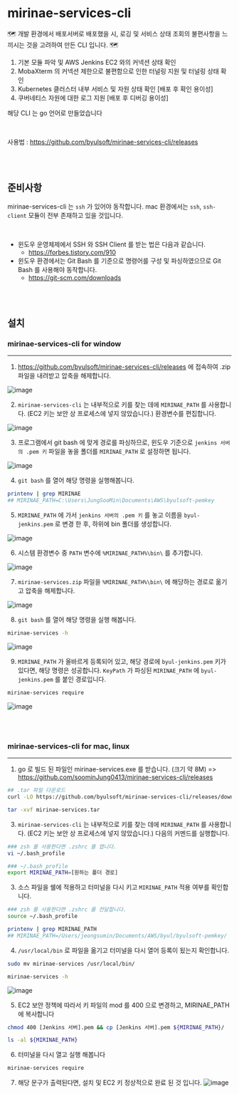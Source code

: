 # mirinae-services-cli

🗺 개발 환경에서 배포서버로 배포했을 시, 로깅 및 서비스 상태 조회의 불편사항을 느끼시는 것을 고려하여 만든 CLI 입니다. 🗺
   1. 기본 모듈 파악 및 AWS Jenkins EC2 와의 커넥션 상태 확인
   2. MobaXterm 의 커넥션 제한으로 불편함으로 인한 터널링 지원 및 터널링 상태 확인
   3. Kubernetes 클러스터 내부 서비스 및 자원 상태 확인 [배포 후 확인 용이성]
   4. 쿠버네티스 자원에 대한 로그 지원 [배포 후 디버깅 용이성]
   
   해당 CLI 는 go 언어로 만들었습니다
   
   <br>
   
   사용법 : https://github.com/byulsoft/mirinae-services-cli/releases

<br><br>

## 준비사항
mirinae-services-cli 는 `ssh` 가 있어야 동작합니다. mac 환경에서는 `ssh`, `ssh-client` 모듈이 전부 존재하고 있을 것입니다.

<br>

- 윈도우 운영체제에서 SSH 와 SSH Client 를 받는 법은 다음과 같습니다.
   - https://forbes.tistory.com/910
- 윈도우 환경에서는 Git Bash 를 기준으로 명령어를 구성 및 파싱하였으므로 Git Bash 를 사용해야 동작합니다.
   - https://git-scm.com/downloads

<br><br>


## 설치

### mirinae-services-cli for window
---
1. https://github.com/byulsoft/mirinae-services-cli/releases 에 접속하여 .zip 파일을 내려받고 압축을 해제합니다.

![image](https://user-images.githubusercontent.com/67881815/132282632-e6517b74-0b89-4020-bf8d-bc52d4c59a71.png)

2. `mirinae-services-cli` 는 내부적으로 키를 찾는 데에 `MIRINAE_PATH` 를 사용합니다. (EC2 키는 보안 상 프로세스에 넣지 않았습니다.) 환경변수를 편집합니다.

![image](https://user-images.githubusercontent.com/67881815/132282937-568c81f7-bdc2-4d3e-92b3-70df621a6900.png)

3. 프로그램에서 git bash 에 맞게 경로를 파싱하므로, 윈도우 기준으로 `jenkins 서버의 .pem 키` 파일을 놓을 폴더를 `MIRINAE_PATH` 로 설정하면 됩니다.

![image](https://user-images.githubusercontent.com/67881815/132283017-b0d57f54-2834-4ef3-a063-0abd57ada1e8.png)

4. `git bash` 를 열어 해당 명령을 실행해봅니다.

```bash
printenv | grep MIRINAE
## MIRINAE_PATH=C:\Users\JungSooMin\Documents\AWS\byulsoft-pemkey
```

5. `MIRINAE_PATH` 에 가서 `jenkins 서버의 .pem 키` 를 놓고 이름을 `byul-jenkins.pem` 로 변경 한 후, 하위에 bin 폴더를 생성합니다.

![image](https://user-images.githubusercontent.com/67881815/132283250-09b5175c-495c-4942-90ac-3bc0a6495e12.png)

6. 시스템 환경변수 중 `PATH` 변수에 `%MIRINAE_PATH%\bin\` 를 추가합니다.

![image](https://user-images.githubusercontent.com/67881815/132283463-f4568741-80ff-4bd7-af58-b2389de46809.png)

7. `mirinae-services.zip` 파일을 `%MIRINAE_PATH%\bin\` 에 해당하는 경로로 옮기고 압축을 해제합니다.

![image](https://user-images.githubusercontent.com/67881815/132283729-4f7befeb-d36d-4c03-94d0-73cbd4c45e98.png)

8. `git bash` 를 열어 해당 명령을 실행 해봅니다.
```bash
mirinae-services -h
```
![image](https://user-images.githubusercontent.com/67881815/132283854-b3024020-c07c-455c-9848-8adee682580f.png)

9. `MIRINAE_PATH` 가 올바르게 등록되어 있고, 해당 경로에 `byul-jenkins.pem` 키가 있다면, 해당 명령은 성공합니다. `KeyPath` 가 파싱된 `MIRINAE_PATH` 에 `byul-jenkins.pem` 를 붙인 경로입니다.
```bash
mirinae-services require
```
![image](https://user-images.githubusercontent.com/67881815/132284022-ab24be4f-b4fc-450c-bc92-60b86c8cda34.png)


<br><br>


### mirinae-services-cli for mac, linux
---
1. go 로 빌드 된 파일인 mirinae-services.exe 를 받습니다. (크기 약 8M) => https://github.com/soominJung0413/mirinae-services-cli/releases
```bash
## .tar 파일 다운로드
curl -LO https://github.com/byulsoft/mirinae-services-cli/releases/download/mirinae/mirinae-services.tar

tar -xvf mirinae-services.tar
```
3. `mirinae-services-cli` 는 내부적으로 키를 찾는 데에 `MIRINAE_PATH` 를 사용합니다. (EC2 키는 보안 상 프로세스에 넣지 않았습니다.) 다음의 커멘드를 실행합니다.
```bash
### zsh 를 사용한다면 .zshrc 를 엽니다.
vi ~/.bash_profile

### ~/.bash_profile
export MIRINAE_PATH=[원하는 폴더 경로]
```
3. 소스 파일을 쉘에 적용하고 터미널을 다시 키고 `MIRINAE_PATH` 적용 여부를 확인합니다.
```bash
### zsh 를 사용한다면 .zshrc 를 전달합니다.
source ~/.bash_profile

printenv | grep MIRINAE_PATH
## MIRINAE_PATH=/Users/jeongsumin/Documents/AWS/byul/byulsoft-pemkey/
```
4. `/usr/local/bin` 로 파일을 옮기고 터미널을 다시 열어 등록이 됬는지 확인합니다.
```bash
sudo mv mirinae-services /usr/local/bin/

mirinae-services -h
```
![image](https://user-images.githubusercontent.com/67881815/132218847-41a436b2-8981-4491-b815-a7b13bfc9827.png)

5. EC2 보안 정책에 따라서 키 파일의 mod 를 400 으로 변경하고, MIRINAE_PATH 에 복사합니다
```bash
chmod 400 [Jenkins 서버].pem && cp [Jenkins 서버].pem ${MIRINAE_PATH}/

ls -al ${MIRINAE_PATH}
```
6. 터미널을 다시 열고 실행 해봅니다
```bash
mirinae-services require
```
7. 해당 문구가 출력된다면, 설치 및 EC2 키  정상적으로 완료 된 것 입니다.
![image](https://user-images.githubusercontent.com/67881815/132219011-8a1a557b-47f4-495d-b667-73bc7e9705ae.png)

